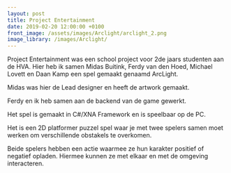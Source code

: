 ```yaml
---
layout: post
title: Project Entertainment
date: 2019-02-20 12:00:00 +0100
front_image: /assets/images/Arclight/arclight_2.png
image_library: /images/Arclight/
---
```


Project Entertainment was een school project voor 2de jaars studenten aan de HVA. Hier heb ik samen Midas Buitink, Ferdy van den Hoed, Michael Lovett en Daan Kamp een spel gemaakt genaamd ArcLight.

Midas was hier de Lead designer en heeft de artwork gemaakt.

Ferdy en ik heb samen aan de backend van de game gewerkt.

Het spel is gemaakt in C#/XNA Framework en is speelbaar op de PC.

Het is een 2D platformer puzzel spel waar je met twee spelers samen moet werken om verschillende obstakels te overkomen.

Beide spelers hebben een actie waarmee ze hun karakter positief of negatief opladen. Hiermee kunnen ze met elkaar en met de omgeving interacteren.